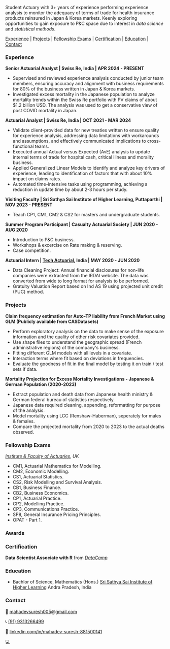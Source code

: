 Student Actuary with 3+ years of experience performing experience analysis to monitor the adequacy of terms of trade for health insurance products
reinsured in Japan & Korea markets. Keenly exploring opportunities to gain exposure to P&C space due to interest in *data science* and *statistical methods*.

[Experience](#experience) | [Projects](#projects) | [Fellowship Exams](#fellowship-exams) | [Certification](#certification) | [Education](#education) | [Contact](#contact)

### Experience
**Senior Actuarial Analyst | Swiss Re, India | APR 2024 - PRESENT**
- Supervised and reviewed experience analysis conducted by junior team members, ensuring accuracy and alignment with business requirements for 80% of the business written in Japan & Korea markets.
- Investigated excess mortality in the Japanese population to analyze mortality trends within the Swiss Re portfolio with PV claims of about $1.2 billion USD. The analysis was used to get a conservative view of post COVID mortality in Japan.

**Actuarial Analyst | Swiss Re, India | OCT 2021 - MAR 2024**
- Validate client-provided data for new treaties written to ensure quality for experience analysis, addressing data limitations with workarounds and assumptions, and effectively communicated implications to cross-functional teams.
- Executed annual Actual versus Expected (AvE) analysis to update internal terms of trade for hospital cash, critical illness and 
morality business.
- Applied Generalized Linear Models to identify and analyze key drivers of experience, leading to identification of factors that with about 10% impact on claims rates.
- Automated time-intensive tasks using programming, achieving a reduction in update time by about 2-3 hours per study.

**Visiting Faculty | Sri Sathya Sai Institute of Higher Learning, Puttaparthi | NOV 2023 - PRESENT**
- Teach CP1, CM1, CM2 & CS2 for masters and undergraduate students.

**Summer Program Participant | Casualty Actuarial Society | JUN 2020 - AUG 2020**
- Introduction to P&C business.
- Workshops & excercise on Rate making & reserving.
- Case competition.  

**Actuarial Intern | [Tech Actuarial](https://techactuarial.com/), India | MAY 2020 - JUN 2020**
- Data Cleaning Project: Annual financial disclosures for non-life companies were extracted from the IRDAI website. The data was converted from wide to long format for analysis to be performed.
- Gratuity Valuation Report based on Ind AS 19 using projected unit credit (PUC) method.

### Projects

**Claim frequency estimation for Auto-TP liability from French Market using GLM (Publicly available from CASDatasets)**
- Perform exploratory analysis on the data to make sense of the exposure information and the quality of other risk covariates provided. 
- Use shape files to understand the geographic spread (French administrative regions) of the company's business. 
- Fitting different GLM models with all levels in a covariate. 
- Interaction terms where fit based on deviations in frequencies. 
- Evaluate the goodness of fit in the final model by testing it on train / test sets if data.

**Mortality Projection for Excess Mortality Investigations - Japanese & German Population (2020-2023)**
- Extract population and death data from Japanese health ministry & German federal bureau of statistics respectively.
- Japanese data required cleaning, appending, reformatting for purpose of the analysis.
- Model mortality using LCC (Renshaw-Haberman), seperately for males & females.  
- Compare the projected mortality from 2020 to 2023 to the actual deaths observed. 

### Fellowship Exams
*[Institute & Faculty of Actuaries](https://actuaries.org.uk/qualify/curriculum/), UK*
- CM1, Actuarial Mathematics for Modelling.
- CM2, Economic Modelling.
- CS1, Actuarial Statistics.
- CS2, Risk Modelling and Survival Analysis.
- CB1, Business Finance.
- CB2, Business Economics.
- CP1, Actuarial Practice. 
- CP2, Modelling Practice. 
- CP3, Communications Practice.
- SP8, General Insurance Pricing Principles. 
- OPAT - Part 1.

### Awards


### Certification
**Data Scientist Associate with R** from [*DataCamp*](https://www.datacamp.com/completed/statement-of-accomplishment/track/449c17b374a072b2fe97e5e286f3ae5853f03c6f)

### Education
- Bachlor of Science, Mathematics (Hons.) [Sri Sathya Sai Institute of Higher Learning](https://www.sssihl.edu.in/) Andra Pradesh, India

### Contact

📨 [mahadevsuresh005@gmail.com](mailto://mahadevsuresh005@gmail.com)

📞 [(91) 9313266499](tel://+919313266499) 

📎  [linkedin.com/in/mahadev-suresh-881500141](https://www.linkedin.com/in/mahadev-suresh-881500141/)

💻  
